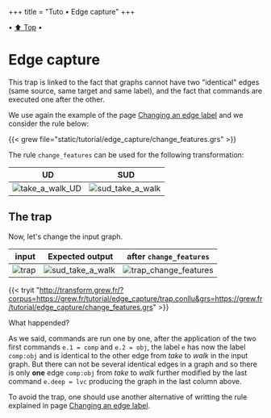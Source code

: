 +++
title = "Tuto • Edge capture"
+++

• [:arrow_up: Top](../top) •

# Edge capture

This trap is linked to the fact that graphs cannot have two "identical" edges (same source, same target and same label), and the fact that commands are executed one after the other.

We use again the example of the page [Changing an edge label](../edge_label) and we consider the rule below:

{{< grew file="static/tutorial/edge_capture/change_features.grs" >}}

The rule `change_features` can be used for the following transformation:

| UD | SUD |
|----|-----|
| ![take_a_walk_UD](_build/take_a_walk.svg) | ![sud_take_a_walk](_build/take_a_walk_change_features.svg) |

## The trap

Now, let's change the input graph.


| input | Expected output | after `change_features` |
|----|-----|-----|
| ![trap](_build/trap.svg) | ![sud_take_a_walk](_build/trap_del_add.svg) | ![trap_change_features](_build/trap_change_features.svg) |

{{< tryit "http://transform.grew.fr/?corpus=https://grew.fr/tutorial/edge_capture/trap.conllu&grs=https://grew.fr/tutorial/edge_capture/change_features.grs" >}}

What happended?

As we said, commands are run one by one, after the application of the two first commands `e.1 = comp` and `e.2 = obj`, the label `e` has now the label `comp:obj` and is identical to the other edge from _take_ to _walk_ in the input graph. But there can not be several identical edges in a graph and so there is only **one** edge `comp:obj` from _take_ to _walk_ further modified by the last command `e.deep = lvc` producing the graph in the last column above.

To avoid the trap, one should use another alternative of writting the rule explained in page [Changing an edge label](../edge_label).
